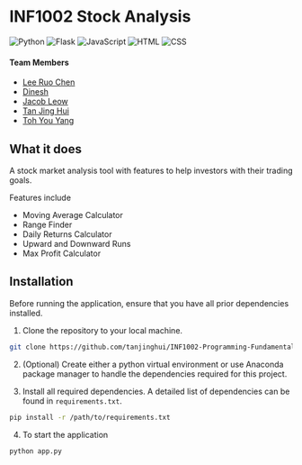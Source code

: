 # INF1002 Stock Analysis
<div>

<img src="https://img.shields.io/badge/-Python-3776AB?style=flat-square&logo=python&logoColor=white" alt="Python">
<img src="https://img.shields.io/badge/Flask-000000?style=flat-square&logo=Flask&logoColor=white" alt="Flask">
<img src="http://img.shields.io/badge/-Javascript-fcd400?style=flat-square&logo=javascript&logoColor=black" alt="JavaScript">
<img src="http://img.shields.io/badge/-Html-e24c27?style=flat-square&logo=html5&logoColor=white" alt="HTML">
<img src="http://img.shields.io/badge/CSS-2a65f1?style=flat-square&logo=css3&logoColor=white" alt="CSS">

</div>

#### Team Members

- [Lee Ruo Chen](https://github.com/leeruochen)
- [Dinesh](https://github.com/dinesh379)
- [Jacob Leow](https://github.com/GeneralJacobi)
- [Tan Jing Hui](https://github.com/tanjinghui)
- [Toh You Yang](https://github.com/tohyouyang)


## What it does

A stock market analysis tool with features to help investors with their trading goals.

Features include
- Moving Average Calculator
- Range Finder
- Daily Returns Calculator
- Upward and Downward Runs
- Max Profit Calculator

## Installation

Before running the application, ensure that you have all prior dependencies installed.

1. Clone the repository to your local machine.

```bash
git clone https://github.com/tanjinghui/INF1002-Programming-Fundamentals-P11-Team-3
```

2. (Optional) Create either a python virtual environment or use Anaconda package manager to handle the dependencies required for this project.

3. Install all required dependencies. A detailed list of dependencies can be found in `requirements.txt`.

```bash
pip install -r /path/to/requirements.txt
```

4. To start the application

```bash
python app.py
```
